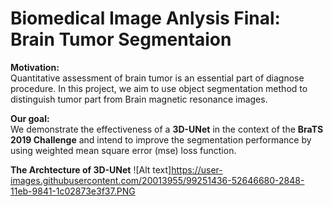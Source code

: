# Biomedical Image Anlysis Final: Brain Tumor Segmentaion

**Motivation:**</br>
Quantitative assessment of brain tumor is an essential part of diagnose procedure. In this project, we aim to use object segmentation method to distinguish tumor part from Brain magnetic resonance images.

**Our goal:**</br>
We demonstrate the effectiveness of a **3D-UNet** in the context of the **BraTS 2019 Challenge** and intend to improve the segmentation performance by using weighted mean square error (mse) loss function. 

**The Archtecture of 3D-UNet**
![Alt text]https://user-images.githubusercontent.com/20013955/99251436-52646680-2848-11eb-9841-1c02873e3f37.PNG
